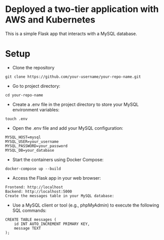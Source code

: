 # Deployed a two-tier application with AWS and Kubernetes
This is a simple Flask app that interacts with a MySQL database.

# Setup
* Clone the repository
```
git clone https://github.com/your-username/your-repo-name.git
```
* Go to project directory:
```
cd your-repo-name
```
* Create a .env file in the project directory to store your MySQL environment variables:

```
touch .env
```

* Open the .env file and add your MySQL configuration:
```
MYSQL_HOST=mysql
MYSQL_USER=your_username
MYSQL_PASSWORD=your_password
MYSQL_DB=your_database
```
* Start the containers using Docker Compose:
```
docker-compose up --build
```
* Access the Flask app in your web browser:
```
Frontend: http://localhost
Backend: http://localhost:5000
Create the messages table in your MySQL database:
```
* Use a MySQL client or tool (e.g., phpMyAdmin) to execute the following SQL commands:
```
CREATE TABLE messages (
    id INT AUTO_INCREMENT PRIMARY KEY,
    message TEXT
);
```








































